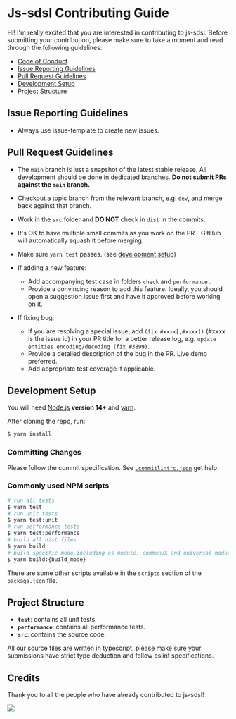 # Js-sdsl Contributing Guide

Hi! I'm really excited that you are interested in contributing to js-sdsl. Before submitting your contribution, please make sure to take a moment and read through the following guidelines:

- [Code of Conduct](https://github.com/ZLY201/js-sdsl/blob/main/CODE_OF_CONDUCT.md)
- [Issue Reporting Guidelines](#issue-reporting-guidelines)
- [Pull Request Guidelines](#pull-request-guidelines)
- [Development Setup](#development-setup)
- [Project Structure](#project-structure)

## Issue Reporting Guidelines

- Always use issue-template to create new issues.

## Pull Request Guidelines

- The `main` branch is just a snapshot of the latest stable release. All development should be done in dedicated branches. **Do not submit PRs against the `main` branch.**

- Checkout a topic branch from the relevant branch, e.g. `dev`, and merge back against that branch.

- Work in the `src` folder and **DO NOT** check in `dist` in the commits.

- It's OK to have multiple small commits as you work on the PR - GitHub will automatically squash it before merging.

- Make sure `yarn test` passes. (see [development setup](#development-setup))

- If adding a new feature:

  - Add accompanying test case in folders `check` and `performance` .
  - Provide a convincing reason to add this feature. Ideally, you should open a suggestion issue first and have it approved before working on it.

- If fixing bug:
  - If you are resolving a special issue, add `(fix #xxxx[,#xxxx])` (#xxxx is the issue id) in your PR title for a better release log, e.g. `update entities encoding/decoding (fix #3899)`.
  - Provide a detailed description of the bug in the PR. Live demo preferred.
  - Add appropriate test coverage if applicable.

## Development Setup

You will need [Node.js](http://nodejs.org) **version 14+** and [yarn](https://yarnpkg.com/).

After cloning the repo, run:

```bash
$ yarn install
```

### Committing Changes

Please follow the commit specification. See [`.commitlintrc.json`](https://github.com/ZLY201/js-sdsl/blob/main/commitlint.config.js) get help.

### Commonly used NPM scripts

```bash
# run all tests
$ yarn test
# run unit tests
$ yarn test:unit
# run performance tests
$ yarn test:performance
# build all dist files
$ yarn build
# build specific mode including es module, commonJS and universal module definition
$ yarn build:{build_mode}
```

There are some other scripts available in the `scripts` section of the `package.json` file.

## Project Structure

- **`test`**: contains all unit tests.
- **`performance`**: contains all performance tests.
- **`src`**: contains the source code.

All our source files are written in typescript, please make sure your submissions have strict type deduction and follow eslint specifications.

## Credits

Thank you to all the people who have already contributed to js-sdsl!

<a href="https://github.com/zly201/js-sdsl/graphs/contributors"><img src="https://contrib.rocks/image?repo=zly201/js-sdsl" /></a>
